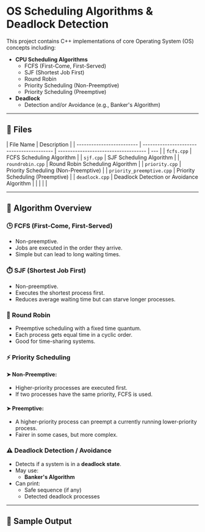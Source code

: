 # OS Scheduling Algorithms & Deadlock Detection

This project contains C++ implementations of core Operating System (OS) concepts including:

- **CPU Scheduling Algorithms**
  - FCFS (First-Come, First-Served)
  - SJF (Shortest Job First)
  - Round Robin
  - Priority Scheduling (Non-Preemptive)
  - Priority Scheduling (Preemptive)
- **Deadlock**
  - Detection and/or Avoidance (e.g., Banker's Algorithm)

---

## 📁 Files

| File Name                 | Description                               |
| ------------------------- | ----------------------------------------- | ------------------------------------ | --- |
| `fcfs.cpp`                | FCFS Scheduling Algorithm                 |
| `sjf.cpp`                 | SJF Scheduling Algorithm                  |
| `roundrobin.cpp`          | Round Robin Scheduling Algorithm          |
| `priority.cpp`            | Priority Scheduling (Non-Preemptive)      |
| `priority_preemptive.cpp` | Priority Scheduling (Preemptive)          |
| `deadlock.cpp`            | Deadlock Detection or Avoidance Algorithm |
| <!--                      | `.gitignore`                              | Git ignore rules                     | --> |
| <!--                      | `Untitled3.cpp`                           | (Optional) Temporary or scratch file | --> |

---

## 🧠 Algorithm Overview

### 🕒 FCFS (First-Come, First-Served)

- Non-preemptive.
- Jobs are executed in the order they arrive.
- Simple but can lead to long waiting times.

### ⏱️ SJF (Shortest Job First)

- Non-preemptive.
- Executes the shortest process first.
- Reduces average waiting time but can starve longer processes.

### 🔁 Round Robin

- Preemptive scheduling with a fixed time quantum.
- Each process gets equal time in a cyclic order.
- Good for time-sharing systems.

### ⚡ Priority Scheduling

#### ➤ Non-Preemptive:

- Higher-priority processes are executed first.
- If two processes have the same priority, FCFS is used.

#### ➤ Preemptive:

- A higher-priority process can preempt a currently running lower-priority process.
- Fairer in some cases, but more complex.

### ⚠️ Deadlock Detection / Avoidance

- Detects if a system is in a **deadlock state**.
- May use:
  <!-- - **Wait-for Graph** -->
  - **Banker's Algorithm**
- Can print:
  - Safe sequence (if any)
  - Detected deadlock processes

---

## 🧪 Sample Output
